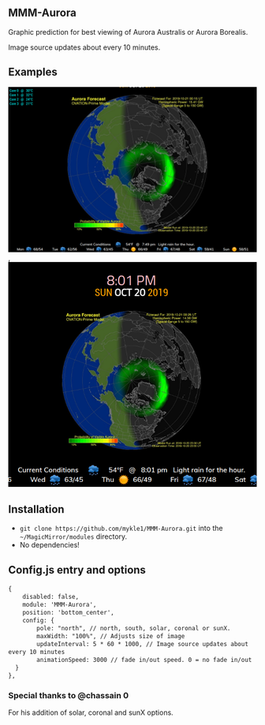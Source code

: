 ## MMM-Aurora

Graphic prediction for best viewing of Aurora Australis or Aurora Borealis.

Image source updates about every 10 minutes.

## Examples

![](pix/1.png), ![](pix/2.png)

## Installation

* `git clone https://github.com/mykle1/MMM-Aurora.git` into the `~/MagicMirror/modules` directory.
* No dependencies!

## Config.js entry and options

```
{
    disabled: false,
    module: 'MMM-Aurora',
    position: 'bottom_center',
    config: {
        pole: "north", // north, south, solar, coronal or sunX.
        maxWidth: "100%", // Adjusts size of image
        updateInterval: 5 * 60 * 1000, // Image source updates about every 10 minutes
        animationSpeed: 3000 // fade in/out speed. 0 = no fade in/out
  }
},
```

### Special thanks to @chassain 0

For his addition of solar, coronal and sunX options.
